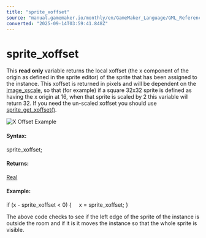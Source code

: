 ```yaml
---
title: "sprite_xoffset"
source: "manual.gamemaker.io/monthly/en/GameMaker_Language/GML_Reference/Asset_Management/Sprites/Sprite_Instance_Variables/sprite_xoffset.htm"
converted: "2025-09-14T03:59:41.848Z"
---
```


# sprite\_xoffset

This **read only** variable returns the local xoffset (the x component of the origin as defined in the sprite editor) of the sprite that has been assigned to the instance. This xoffset is returned in pixels and will be dependent on the [image\_xscale](image_xscale.md), so that (for example) if a square 32x32 sprite is defined as having the x origin at 16, when that sprite is scaled by 2 this variable will return 32. If you need the un-scaled xoffset you should use [sprite\_get\_xoffset()](../Sprite_Information/sprite_get_xoffset.md).

![X Offset Example](../../../../../assets/Images/Scripting_Reference/GML/Reference/Sprites/xoffset_image.png)

#### Syntax:

sprite\_xoffset;

#### Returns:

[Real](../../../../GML_Overview/Data_Types.md)

#### Example:

if (x - sprite\_xoffset < 0)
{
    x = sprite\_xoffset;
}

The above code checks to see if the left edge of the sprite of the instance is outside the room and if it is it moves the instance so that the whole sprite is visible.